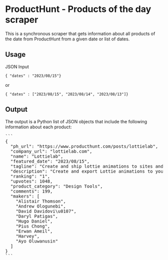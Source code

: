 # ProductHunt - Products of the day scraper

This is a synchronous scraper that gets information about all products of the date from ProductHunt from a given date or list of dates.

## Usage 

JSON Input

``{ "dates" : "2023/08/15"}`` 

or

``{ "dates" : ["2023/08/15", "2023/08/14", "2023/08/13"]}``

## Output
The output is a Python list of JSON objects that include the following information about each product:
<pre>
```
{
  "ph_url": "https://www.producthunt.com/posts/lottielab",
  "company_url": "lottielab.com",
  "name": "Lottielab",
  "featured_date": "2023/08/15",
  "tagline": "Create and ship lottie animations to sites and apps faster",
  "description": "Create and export Lottie animations to your websites and apps easily!\n\n- Import SVGs, Lotties, from Figma or create from scratch\n- Animate with a simple but powerful timeline\n- Export as Lottie, Gif or MP4 to any platform\n- Collaborate with your team",
  "ranking": "1",
  "upvotes": 1048,
  "product_category": "Design Tools",
  "comments": 199,
  "makers": [
    "Alistair Thomson",
    "Andrew Ologunebi",
    "David Davidovi\u0107",
    "Daryl Patigas",
    "Hugo Daniel",
    "Pius Chong",
    "Erwan Ameil",
    "Harvey",
    "Ayo Oluwanusin"
  ]
}
```
</pre>